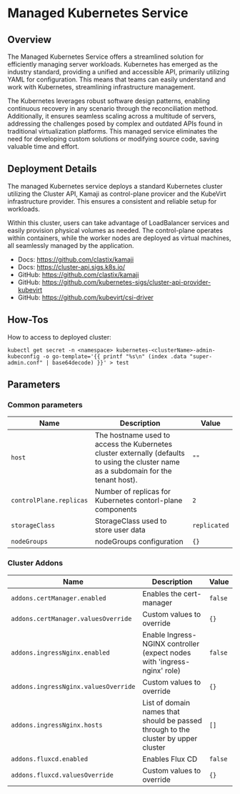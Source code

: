 # Managed Kubernetes Service

## Overview

The Managed Kubernetes Service offers a streamlined solution for efficiently managing server workloads. Kubernetes has emerged as the industry standard, providing a unified and accessible API, primarily utilizing YAML for configuration. This means that teams can easily understand and work with Kubernetes, streamlining infrastructure management.

The Kubernetes leverages robust software design patterns, enabling continuous recovery in any scenario through the reconciliation method. Additionally, it ensures seamless scaling across a multitude of servers, addressing the challenges posed by complex and outdated APIs found in traditional virtualization platforms. This managed service eliminates the need for developing custom solutions or modifying source code, saving valuable time and effort.

## Deployment Details

The managed Kubernetes service deploys a standard Kubernetes cluster utilizing the Cluster API, Kamaji as control-plane provicer and the KubeVirt infrastructure provider. This ensures a consistent and reliable setup for workloads.

Within this cluster, users can take advantage of LoadBalancer services and easily provision physical volumes as needed. The control-plane operates within containers, while the worker nodes are deployed as virtual machines, all seamlessly managed by the application.

- Docs: https://github.com/clastix/kamaji
- Docs: https://cluster-api.sigs.k8s.io/
- GitHub: https://github.com/clastix/kamaji
- GitHub: https://github.com/kubernetes-sigs/cluster-api-provider-kubevirt
- GitHub: https://github.com/kubevirt/csi-driver


## How-Tos

How to access to deployed cluster:

```
kubectl get secret -n <namespace> kubernetes-<clusterName>-admin-kubeconfig -o go-template='{{ printf "%s\n" (index .data "super-admin.conf" | base64decode) }}' > test
```

## Parameters

### Common parameters

| Name                    | Description                                                                                                                            | Value        |
| ----------------------- | -------------------------------------------------------------------------------------------------------------------------------------- | ------------ |
| `host`                  | The hostname used to access the Kubernetes cluster externally (defaults to using the cluster name as a subdomain for the tenant host). | `""`         |
| `controlPlane.replicas` | Number of replicas for Kubernetes contorl-plane components                                                                             | `2`          |
| `storageClass`          | StorageClass used to store user data                                                                                                   | `replicated` |
| `nodeGroups`            | nodeGroups configuration                                                                                                               | `{}`         |

### Cluster Addons

| Name                                 | Description                                                                        | Value   |
| ------------------------------------ | ---------------------------------------------------------------------------------- | ------- |
| `addons.certManager.enabled`         | Enables the cert-manager                                                           | `false` |
| `addons.certManager.valuesOverride`  | Custom values to override                                                          | `{}`    |
| `addons.ingressNginx.enabled`        | Enable Ingress-NGINX controller (expect nodes with 'ingress-nginx' role)           | `false` |
| `addons.ingressNginx.valuesOverride` | Custom values to override                                                          | `{}`    |
| `addons.ingressNginx.hosts`          | List of domain names that should be passed through to the cluster by upper cluster | `[]`    |
| `addons.fluxcd.enabled`              | Enables Flux CD                                                                    | `false` |
| `addons.fluxcd.valuesOverride`       | Custom values to override                                                          | `{}`    |

